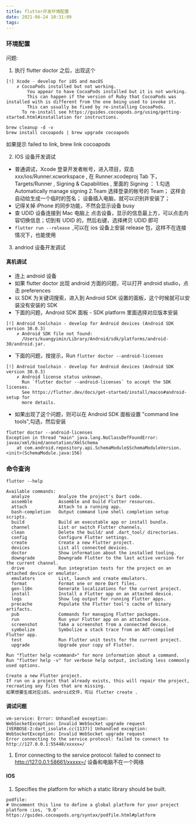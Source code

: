 ```yaml
---
title: flutter开发环境配置
date: 2021-06-24 10:31:09
tags:
---
```


### 环境配置

问题:

1. 执行 flutter doctor 之后，出现这个

```
[!] Xcode - develop for iOS and macOS
    ✗ CocoaPods installed but not working.
        You appear to have CocoaPods installed but it is not working.
        This can happen if the version of Ruby that CocoaPods was installed with is different from the one being used to invoke it.
        This can usually be fixed by re-installing CocoaPods.
      To re-install see https://guides.cocoapods.org/using/getting-started.html#installation for instructions.
```

```
brew cleanup -d -v
brew install cocoapods | brew upgrade cocoapods
```

如果提示 failed to link, brew link cocoapods

2. IOS 设备开发调试

- 普通调试，Xcode 登录开发者帐号，进入项目，双击 xxx/ios/Runner.xcworkspace , 在 Runner.xcodeproj Tab 下，Targets/Runner , Signing & Capabilities , 里面的 Signing ： 1.勾选 Automatically manage signing 2.Team 选择登录的帐号的 Team； 这样会自动给生成一个临时的签名； 设备插入电脑，就可以识别并安装了；
- 记得关掉 iPhone 的同步功能，不然会显示设备 busy
- 查 UDID
  设备连接到 Mac 电脑上
  点击设备，显示的信息最上方，可以点击内容切换信息；切到有 UDID 的，然后右键，选择拷贝 UDID 即可
- `flutter run --release `,可以在 ios 设备上安装 release 包，这样不在连接情况下，也能使用

3. andriod 设备开发调试

#### 真机调试

- 连上 android 设备
- 如果 flutter doctor 出现 android 方面的问题，可以打开 android studio，点击 preferences
- 以 SDK 为关键词搜索，进入到 Android SDK 设置的面板，这个时候就可以安装没有安装的 SDK
- 下面的问题，Android SDK 面板 - SDK platform 里面选择对应版本安装

```
[!] Android toolchain - develop for Android devices (Android SDK version 30.0.3)
    ✗ Android SDK file not found:
      /Users/kuangyimin/Library/Android/sdk/platforms/android-30/android.jar.
```

- 下面的问题，按提示，Run `flutter doctor --android-licenses`

```
[!] Android toolchain - develop for Android devices (Android SDK version 30.0.3)
    ✗ Android license status unknown.
      Run `flutter doctor --android-licenses` to accept the SDK licenses.
      See https://flutter.dev/docs/get-started/install/macos#android-setup for
      more details.
```

- 如果出现了这个问题，则可以在 Android SDK 面板设置 "command line tools",勾选，然后安装

```
flutter doctor --android-licenses
Exception in thread "main" java.lang.NoClassDefFoundError: javax/xml/bind/annotation/XmlSchema
	at com.android.repository.api.SchemaModule$SchemaModuleVersion.<init>(SchemaModule.java:156)
```

### 命令查询

`flutter --help`

```
Available commands:
  analyze           Analyze the project's Dart code.
  assemble          Assemble and build Flutter resources.
  attach            Attach to a running app.
  bash-completion   Output command line shell completion setup scripts.
  build             Build an executable app or install bundle.
  channel           List or switch Flutter channels.
  clean             Delete the build/ and .dart_tool/ directories.
  config            Configure Flutter settings.
  create            Create a new Flutter project.
  devices           List all connected devices.
  doctor            Show information about the installed tooling.
  downgrade         Downgrade Flutter to the last active version for the current channel.
  drive             Run integration tests for the project on an attached device or emulator.
  emulators         List, launch and create emulators.
  format            Format one or more Dart files.
  gen-l10n          Generate localizations for the current project.
  install           Install a Flutter app on an attached device.
  logs              Show log output for running Flutter apps.
  precache          Populate the Flutter tool's cache of binary artifacts.
  pub               Commands for managing Flutter packages.
  run               Run your Flutter app on an attached device.
  screenshot        Take a screenshot from a connected device.
  symbolize         Symbolize a stack trace from an AOT-compiled Flutter app.
  test              Run Flutter unit tests for the current project.
  upgrade           Upgrade your copy of Flutter.

Run "flutter help <command>" for more information about a command.
Run "flutter help -v" for verbose help output, including less commonly used options.
```

```
Create a new Flutter project.
If run on a project that already exists, this will repair the project, recreating any files that are missing.
如果想要生成对应iOS，android文件，可以 flutter create .
```

#### 调试问题

```
vm-service: Error: Unhandled exception:
WebSocketException: Invalid WebSocket upgrade request
[VERBOSE-2:dart_isolate.cc(1137)] Unhandled exception:
WebSocketException: Invalid WebSocket upgrade request
Error connecting to the service protocol: failed to connect to http://127.0.0.1:55440/xxxxx=/
```

1. Error connecting to the service protocol: failed to connect to http://127.0.0.1:58661/xxxxx=/
   设备和电脑不在一个网络

#### IOS

1. Specifies the platform for which a static library should be built.

```
podfile:
# Uncomment this line to define a global platform for your project
platform :ios, '9.0'
https://guides.cocoapods.org/syntax/podfile.html#platform
```
